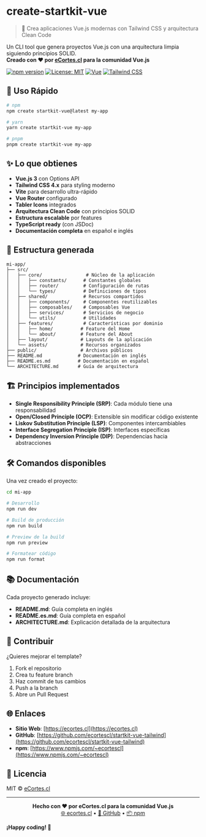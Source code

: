 # create-startkit-vue

> 🚀 Crea aplicaciones Vue.js modernas con Tailwind CSS y arquitectura Clean Code

Un CLI tool que genera proyectos Vue.js con una arquitectura limpia siguiendo principios SOLID.  
**Creado con ❤️ por [eCortes.cl](https://ecortes.cl) para la comunidad Vue.js**

[![npm version](https://img.shields.io/npm/v/create-startkit-vue.svg)](https://www.npmjs.com/package/create-startkit-vue)
[![License: MIT](https://img.shields.io/badge/License-MIT-green.svg)](https://opensource.org/licenses/MIT)
[![Vue](https://img.shields.io/badge/Vue.js-35495E?style=flat&logo=vue.js&logoColor=4FC08D)](https://vuejs.org/)
[![Tailwind CSS](https://img.shields.io/badge/Tailwind_CSS-38B2AC?style=flat&logo=tailwind-css&logoColor=white)](https://tailwindcss.com/)

## 🚀 Uso Rápido

```bash
# npm
npm create startkit-vue@latest my-app

# yarn
yarn create startkit-vue my-app

# pnpm
pnpm create startkit-vue my-app
```

## ✨ Lo que obtienes

- **Vue.js 3** con Options API
- **Tailwind CSS 4.x** para styling moderno
- **Vite** para desarrollo ultra-rápido
- **Vue Router** configurado
- **Tabler Icons** integrados
- **Arquitectura Clean Code** con principios SOLID
- **Estructura escalable** por features
- **TypeScript ready** (con JSDoc)
- **Documentación completa** en español e inglés

## 📁 Estructura generada

```
mi-app/
├── src/
│   ├── core/                # Núcleo de la aplicación
│   │   ├── constants/      # Constantes globales
│   │   ├── router/         # Configuración de rutas
│   │   └── types/          # Definiciones de tipos
│   ├── shared/             # Recursos compartidos
│   │   ├── components/     # Componentes reutilizables
│   │   ├── composables/    # Composables Vue
│   │   ├── services/       # Servicios de negocio
│   │   └── utils/          # Utilidades
│   ├── features/           # Características por dominio
│   │   ├── home/          # Feature del Home
│   │   └── about/         # Feature del About
│   ├── layout/            # Layouts de la aplicación
│   └── assets/            # Recursos organizados
├── public/                # Archivos públicos
├── README.md             # Documentación en inglés
├── README.es.md          # Documentación en español
└── ARCHITECTURE.md       # Guía de arquitectura
```

## 🏗️ Principios implementados

- **Single Responsibility Principle (SRP)**: Cada módulo tiene una responsabilidad
- **Open/Closed Principle (OCP)**: Extensible sin modificar código existente
- **Liskov Substitution Principle (LSP)**: Componentes intercambiables
- **Interface Segregation Principle (ISP)**: Interfaces específicas
- **Dependency Inversion Principle (DIP)**: Dependencias hacia abstracciones

## 🛠️ Comandos disponibles

Una vez creado el proyecto:

```bash
cd mi-app

# Desarrollo
npm run dev

# Build de producción
npm run build

# Preview de la build
npm run preview

# Formatear código
npm run format
```

## 📚 Documentación

Cada proyecto generado incluye:

- **README.md**: Guía completa en inglés
- **README.es.md**: Guía completa en español  
- **ARCHITECTURE.md**: Explicación detallada de la arquitectura

## 🤝 Contribuir

¿Quieres mejorar el template?

1. Fork el repositorio
2. Crea tu feature branch
3. Haz commit de tus cambios
4. Push a la branch
5. Abre un Pull Request

## 🌐 Enlaces

- **Sitio Web**: [https://ecortes.cl](https://ecortes.cl)
- **GitHub**: [https://github.com/ecortescl/startkit-vue-tailwind](https://github.com/ecortescl/startkit-vue-tailwind)
- **npm**: [https://www.npmjs.com/~ecortescl](https://www.npmjs.com/~ecortescl)

## 📄 Licencia

MIT © [eCortes.cl](https://ecortes.cl)

---

<div align="center">
  <strong>Hecho con ❤️ por eCortes.cl para la comunidad Vue.js</strong><br>
  <a href="https://ecortes.cl">🌐 ecortes.cl</a> • 
  <a href="https://github.com/ecortescl">🐙 GitHub</a> • 
  <a href="https://www.npmjs.com/~ecortescl">📦 npm</a>
</div>

**¡Happy coding! 🎉** 